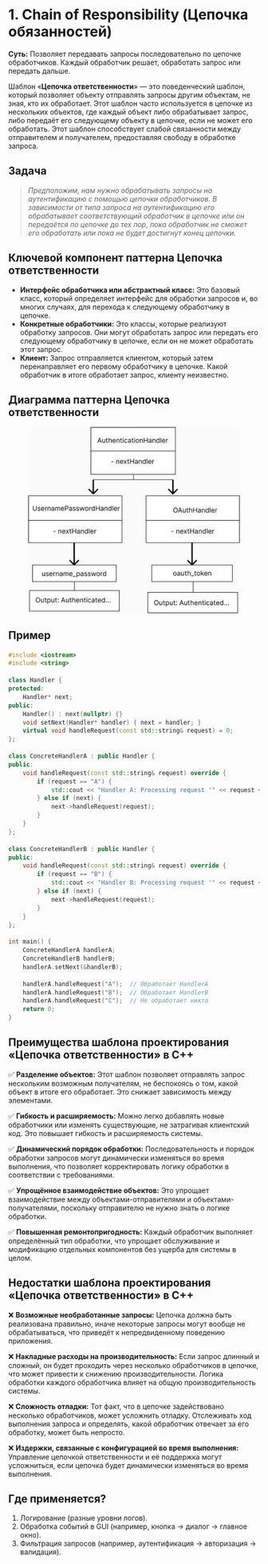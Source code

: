 # 1. Chain of Responsibility (Цепочка обязанностей)
__Суть:__
Позволяет передавать запросы последовательно по цепочке обработчиков. Каждый обработчик решает, обработать запрос или передать дальше.

Шаблон «__Цепочка ответственности__» — это поведенческий шаблон, который позволяет объекту отправлять запросы другим объектам, не зная, кто их обработает. Этот шаблон часто используется в цепочке из нескольких объектов, где каждый объект либо обрабатывает запрос, либо передаёт его следующему объекту в цепочке, если не может его обработать. Этот шаблон способствует слабой связанности между отправителем и получателем, предоставляя свободу в обработке запроса.

## Задача
>_Предположим, нам нужно обрабатывать запросы на аутентификацию с помощью цепочки обработчиков.  В зависимости от типа запроса на аутентификацию его обрабатывает соответствующий обработчик в цепочке или он передаётся по цепочке до тех пор, пока обработчик не сможет его обработать или пока не будет достигнут конец цепочки._
## Ключевой компонент паттерна Цепочка ответственности
* __Интерфейс обработчика или абстрактный класс:__ Это базовый класс, который определяет интерфейс для обработки запросов и, во многих случаях, для перехода к следующему обработчику в цепочке.
* __Конкретные обработчики:__ Это классы, которые реализуют обработку запросов. Они могут обработать запрос или передать его следующему обработчику в цепочке, если он не может обработать этот запрос.
* __Клиент:__ Запрос отправляется клиентом, который затем перенаправляет его первому обработчику в цепочке. Какой обработчик в итоге обработает запрос, клиенту неизвестно.

## Диаграмма паттерна Цепочка ответственности
<figure>
    <img src ="/assets/images/Diagram_Chain_of_Responsibility.jpg" alt = "Chain_of_Responsibility">
</figure>

## Пример
```c++
#include <iostream>
#include <string>

class Handler {
protected:
    Handler* next;
public:
    Handler() : next(nullptr) {}
    void setNext(Handler* handler) { next = handler; }
    virtual void handleRequest(const std::string& request) = 0;
};

class ConcreteHandlerA : public Handler {
public:
    void handleRequest(const std::string& request) override {
        if (request == "A") {
            std::cout << "Handler A: Processing request '" << request << "'\n";
        } else if (next) {
            next->handleRequest(request);
        }
    }
};

class ConcreteHandlerB : public Handler {
public:
    void handleRequest(const std::string& request) override {
        if (request == "B") {
            std::cout << "Handler B: Processing request '" << request << "'\n";
        } else if (next) {
            next->handleRequest(request);
        }
    }
};

int main() {
    ConcreteHandlerA handlerA;
    ConcreteHandlerB handlerB;
    handlerA.setNext(&handlerB);

    handlerA.handleRequest("A");  // Обработает HandlerA
    handlerA.handleRequest("B");  // Обработает HandlerB
    handlerA.handleRequest("C");  // Не обработает никто
    return 0;
}
```
## Преимущества шаблона проектирования «Цепочка ответственности» в C++
✅ __Разделение объектов:__ Этот шаблон позволяет отправлять запрос нескольким возможным получателям, не беспокоясь о том, какой объект в итоге его обработает. Это снижает зависимость между элементами.

✅ __Гибкость и расширяемость:__ Можно легко добавлять новые обработчики или изменять существующие, не затрагивая клиентский код. Это повышает гибкость и расширяемость системы.

✅ __Динамический порядок обработки:__ Последовательность и порядок обработки запросов могут динамически изменяться во время выполнения, что позволяет корректировать логику обработки в соответствии с требованиями.

✅ __Упрощённое взаимодействие объектов:__ Это упрощает взаимодействие между объектами-отправителями и объектами-получателями, поскольку отправителю не нужно знать о логике обработки.

✅ __Повышенная ремонтопригодность:__ Каждый обработчик выполняет определённый тип обработки, что упрощает обслуживание и модификацию отдельных компонентов без ущерба для системы в целом.

## Недостатки шаблона проектирования «Цепочка ответственности» в C++
❌ __Возможные необработанные запросы:__ Цепочка должна быть реализована правильно, иначе некоторые запросы могут вообще не обрабатываться, что приведёт к непредвиденному поведению приложения.

❌ __Накладные расходы на производительность:__ Если запрос длинный и сложный, он будет проходить через несколько обработчиков в цепочке, что может привести к снижению производительности. Логика обработки каждого обработчика влияет на общую производительность системы.

❌ __Сложность отладки:__ Тот факт, что в цепочке задействовано несколько обработчиков, может усложнить отладку. Отслеживать ход выполнения запроса и определять, какой обработчик отвечает за его обработку, может быть непросто.

❌ __Издержки, связанные с конфигурацией во время выполнения:__ Управление цепочкой ответственности и её поддержка могут усложниться, если цепочка будет динамически изменяться во время выполнения.

## Где применяется?
1. Логирование (разные уровни логов).
2. Обработка событий в GUI (например, кнопка → диалог → главное окно).
3. Фильтрация запросов (например, аутентификация → авторизация → валидация).